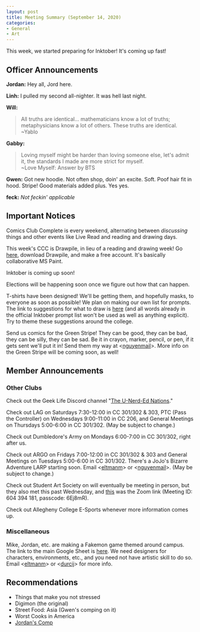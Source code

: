 ```yaml
---
layout: post
title: Meeting Summary (September 14, 2020)
categories:
- General
- Art
---
```


This week, we started preparing for Inktober!  It's coming up fast!

## Officer Announcements

**Jordan:**  Hey all, Jord here.

**Linh:**  I pulled my second all-nighter.  It was hell last night.

**Will:**  
>All truths are identical... mathematicians know a lot of truths; metaphysicians know a lot of others.  These truths are identical.  
>~Yablo

**Gabby:**  
>Loving myself might be harder than loving someone else, let's admit it, the standards I made are more strict for myself.  
>~Love Myself: Answer by BTS

**Gwen:**  Got new hoodie.  Not often shop, doin' an excite.  Soft.  Poof hair fit in hood.  Stripe!  Good materials added plus.  Yes yes.

**feck:**  *Not feckin' applicable*

## Important Notices

Comics Club Complete is every weekend, alternating between *discussing* things and other events like Live Read and reading and drawing days.

This week's CCC is Drawpile, in lieu of a reading and drawing week!  Go [here](https://drawpile.net/), download Drawpile, and make a free account.  It's basically collaborative MS Paint.

Inktober is coming up soon!  

Elections will be happening soon once we figure out how that can happen.

T-shirts have been designed!  We'll be getting them, and hopefully masks, to everyone as soon as possible!  We plan on making our own list for prompts.  The link to suggestions for what to draw is [here](https://forms.gle/djuMCymB5E2mjKWq5) (and all words already in the official Inktober prompt list won't be used as well as anything explicit).  Try to theme these suggestions around the college.

Send us comics for the Green Stripe!  They can be good, they can be bad, they can be silly, they can be sad.  Be it in crayon, marker, pencil, or pen, if it gets sent we'll put it in!  Send them my way at <[nguyenmail](mailto:nguyenmail@allegheny.edu)>.  More info on the Green Stripe will be coming soon, as well!

## Member Announcements

### Other Clubs

Check out the Geek Life Discord channel "[The U-Nerd-Ed Nations](https://discord.gg/bKXT3FM)."

Check out LAG on Saturdays 7:30-12:00 in CC 301/302 & 303, PTC (Pass the Controller) on Wednesdays 9:00-11:00 in CC 206, and General Meetings on Thursdays 5:00-6:00 in CC 301/302. (May be subject to change.)

Check out Dumbledore's Army on Mondays 6:00-7:00 in CC 301/302, right after us.

Check out ARGO on Fridays 7:00-12:00 in CC 301/302 & 303 and General Meetings on Tuesdays 5:00-6:00 in CC 301/302.  There's a JoJo's Bizarre Adventure LARP starting soon.  Email <[eltmanm](mailto:eltmanm@allegheny.edu)> or <[nguyenmail](mailto:nguyenmail@allegheny.edu)>.  (May be subject to change.)

Check out Student Art Society on will eventually be meeting in person, but they also met this past Wednesday, and [this](https://zoom.us/j/6043941814?pwd=cGFITWxJa1FVQ3BBeTgrd3BNL0tPUT09) was the Zoom link (Meeting ID: 604 394 181, passcode: 6Ej8mR).

Check out Allegheny College E-Sports whenever more information comes up.

### Miscellaneous

Mike, Jordan, etc. are making a Fakemon game themed around campus.  The link to the main Google Sheet is [here](https://docs.google.com/spreadsheets/d/19UsWhMEcoW0K28BC3llz5-oJXrWB53-zqBixHXlzCd4/edit?usp=sharing).  We need designers for characters, environments, etc., and you need not have artistic skill to do so.  Email <[eltmanm](mailto:eltmanm@allegheny.edu)> or <[durcij](mailto:durcij@allegheny.edu)> for more info.

## Recommendations
* Things that make you not stressed
* Digimon (the original)
* Street Food:  Asia (Gwen's comping on it)
* Worst Cooks in America
* [Jordan's Comp](https://github.com/durcij/game-for-comp/blob/master/SeniorThesis.pdf)
